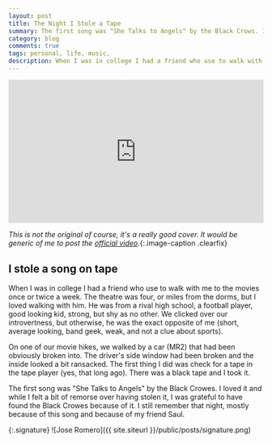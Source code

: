 ```yaml
---
layout: post
title: The Night I Stole a Tape
summary: The first song was "She Talks to Angels" by the Black Crows. I loved it and while I felt a bit of remorse over having stolen it, I was grateful to have found the Black Crowes because of it.
category: blog
comments: true
tags: personal, life, music,
description: When I was in college I had a friend who use to walk with me to the movies once or twice a week. The theatre was four, or miles from the dorms, but I loved walking with him. He was from a rival high school, a football player, good looking kid, strong, but shy as no other. We clicked over our introvertness, but otherwise, he was the exact opposite of me (short, average looking, band geek, and wimpy, and not a clue about sports).
---
```


 <style>.embed-container { position: relative; padding-bottom: 56.25%; height: 0; overflow: hidden; max-width: 100%; } .embed-container iframe, .embed-container object, .embed-container embed { position: absolute; top: 0; left: 0; width: 100%; height: 100%; }</style>
<div class='embed-container'><iframe src='https://www.youtube.com/embed/W9AOQhZ_AGY?rel=0&amp;t=20s&amp;showinfo=0' frameborder='0' allowfullscreen></iframe></div>

*This is not the original of course, it's a really good cover. It would be generic of me to post the [official video](https://www.youtube.com/embed/W9AOQhZ_AGY).*{:.image-caption .clearfix}

## I stole a song on tape
When I was in college I had a friend who use to walk with me to the movies once or twice a week. The theatre was four, or miles from the dorms, but I loved walking with him. He was from a rival high school, a football player, good looking kid, strong, but shy as no other. We clicked over our introvertness, but otherwise, he was the exact opposite of me (short, average looking, band geek, weak, and not a clue about sports).

On one of our movie hikes, we walked by a car (MR2) that had been obviously broken into. The driver's side window had been broken and the inside looked a bit ransacked. The first thing I did was check for a tape in the tape player (yes, that long ago). There was a black tape and I took it. 

The first song was "She Talks to Angels" by the Black Crowes. I loved it and while I felt a bit of remorse over having stolen it, I was grateful to have found the Black Crowes because of it. I still remember that night, mostly because of this song and because of my friend Saul.

{:.signature}
![Jose Romero]({{ site.siteurl }}/public/posts/signature.png)

